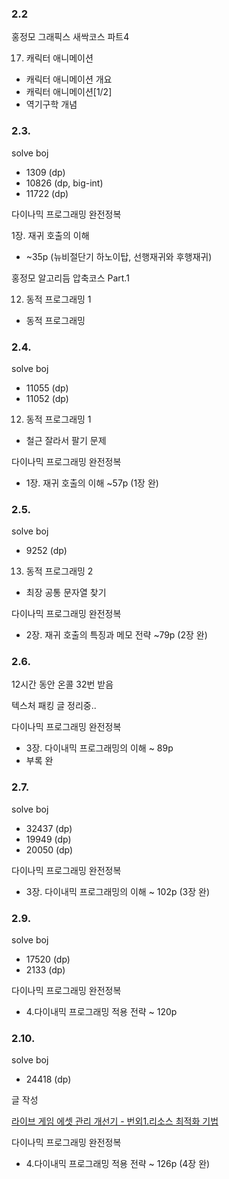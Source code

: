### 2.2

홍정모 그래픽스 새싹코스 파트4

17. 캐릭터 애니메이션

- 캐릭터 애니메이션 개요
- 캐릭터 애니메이션[1/2]
- 역기구학 개념

### 2.3.

solve boj

- 1309 (dp)
- 10826 (dp, big-int)
- 11722 (dp)

다이나믹 프로그래밍 완전정복

1장. 재귀 호출의 이해

- ~35p (뉴비절단기 하노이탑, 선행재귀와 후행재귀)

홍정모 알고리듬 압축코스 Part.1

12. 동적 프로그래밍 1

- 동적 프로그래밍

### 2.4.

solve boj

- 11055 (dp)
- 11052 (dp)

12. 동적 프로그래밍 1

- 철근 잘라서 팔기 문제

다이나믹 프로그래밍 완전정복

- 1장. 재귀 호출의 이해 ~57p (1장 완)

### 2.5.

solve boj

- 9252 (dp)

13. 동적 프로그래밍 2

- 최장 공통 문자열 찾기

다이나믹 프로그래밍 완전정복

- 2장. 재귀 호출의 특징과 메모 전략 ~79p (2장 완)

### 2.6.

12시간 동안 온콜 32번 받음

텍스처 패킹 글 정리중..

다이나믹 프로그래밍 완전정복

- 3장. 다이내믹 프로그래밍의 이해 ~ 89p
- 부록 완

### 2.7.

solve boj

- 32437 (dp)
- 19949 (dp)
- 20050 (dp)

다이나믹 프로그래밍 완전정복

- 3장. 다이내믹 프로그래밍의 이해 ~ 102p (3장 완)

### 2.9.

solve boj

- 17520 (dp)
- 2133 (dp)

다이나믹 프로그래밍 완전정복

- 4.다이내믹 프로그래밍 적용 전략 ~ 120p

### 2.10.

solve boj

- 24418 (dp)

글 작성

[라이브 게임 에셋 관리 개선기 - 번외1.리소스 최적화 기법](https://velog.io/@eugene-doobu/%EB%9D%BC%EC%9D%B4%EB%B8%8C-%EA%B2%8C%EC%9E%84-%EC%97%90%EC%85%8B-%EA%B4%80%EB%A6%AC-%EA%B0%9C%EC%84%A0%EA%B8%B0-%EB%B2%88%EC%99%B81.%EB%A6%AC%EC%86%8C%EC%8A%A4-%EC%B5%9C%EC%A0%81%ED%99%94-%EA%B8%B0%EB%B2%95)

다이나믹 프로그래밍 완전정복

- 4.다이내믹 프로그래밍 적용 전략 ~ 126p (4장 완)
